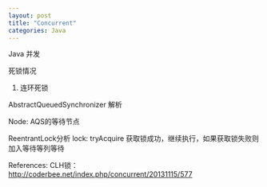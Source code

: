 ```yaml
---
layout: post
title: "Concurrent"
categories: Java
---
```


Java 并发
  
 死锁情况
  1. 连环死锁


AbstractQueuedSynchronizer 解析

Node:
AQS的等待节点


ReentrantLock分析
lock:
tryAcquire 获取锁成功，继续执行，如果获取锁失败则加入等待等列等待





References:
CLH锁： http://coderbee.net/index.php/concurrent/20131115/577 